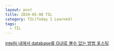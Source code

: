 ```yaml
---
layout: post
title: 2019-05-08 TIL
category: TIL(Today I Learned)
tags:
  - TIL
---
```




[intellij 내에서 database를 GUI로 볼수 있는 방법 포스팅](https://kwonsoonwoo.github.io/sql/2019/05/08/%EC%9D%B8%ED%85%94%EB%A6%AC%EC%A0%9C%EC%9D%B4-%EB%8D%B0%EC%9D%B4%ED%84%B0%EB%B2%A0%EC%9D%B4%EC%8A%A4.html)



